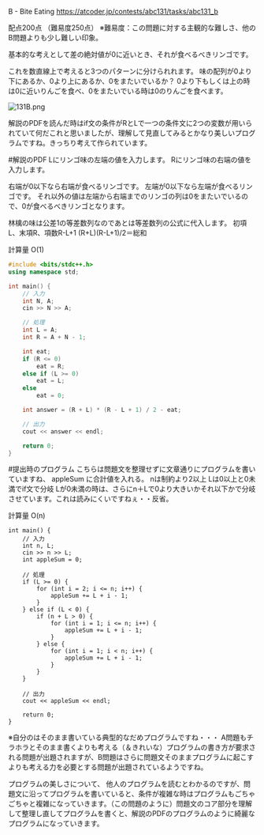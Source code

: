 <!--
title:   ABC131 B - Bite Eating (c++14)
tags:    AtCoder,C++,競技プログラミング
id:      4371a4358a6621454204
private: false
-->
B - Bite Eating
https://atcoder.jp/contests/abc131/tasks/abc131_b

配点200点 （難易度250点）
※難易度：この問題に対する主観的な難しさ、他のB問題よりも少し難しい印象。

基本的な考えとして差の絶対値が0に近いとき、それが食べるべきリンゴです。

これを数直線上で考えると3つのパターンに分けられれます。
味の配列が0より下にあるか、0より上にあるか、0をまたいでいるか？
0より下もしくは上の時は0に近いりんごを食べ、0をまたいでいる時は0のりんごを食べます。

![131B.png](https://qiita-image-store.s3.ap-northeast-1.amazonaws.com/0/44761/3142f69c-79e8-40ef-60bc-bda69f8b07d0.png)

解説のPDFを読んだ時はif文の条件がRとLで一つの条件文に2つの変数が用いられていて何だこれと思いましたが、理解して見直してみるとかなり美しいプログラムですね。きっちり考えて作られています。

#解説のPDF
Lにリンゴ味の左端の値を入力します。
Rにリンゴ味の右端の値を入力します。

右端が0以下なら右端が食べるリンゴです。
左端が0以下なら左端が食べるリンゴです。
それ以外の値は左端から右端までのリンゴの列は0をまたいでいるので、0が食べるべきリンゴとなります。

林檎の味は公差1の等差数列なのであとは等差数列の公式に代入します。
初項L、末項R、項数R-L+1
(R+L)(R-L+1)/2＝総和

計算量 O(1)

```ABC131B.cpp
#include <bits/stdc++.h>
using namespace std;

int main() {
    // 入力
    int N, A;
    cin >> N >> A;

    // 処理
    int L = A;
    int R = A + N - 1;

    int eat;
    if (R <= 0)
        eat = R;
    else if (L >= 0)
        eat = L;
    else
        eat = 0;

    int answer = (R + L) * (R - L + 1) / 2 - eat;

    // 出力
    cout << answer << endl;

    return 0;
}

```

#提出時のプログラム
こちらは問題文を整理せずに文章通りにプログラムを書いていますね、
appleSum に合計値を入れる。
nは制約より2以上
Lは0以上と0未満でif文で分岐
Lが0未満の時は、さらにn＋Lで0より大きいかそれ以下かで分岐させています。これは読みにくいですねぇ・・反省。

計算量 O(n)

```
int main() {
    // 入力
    int n, L;
    cin >> n >> L;
    int appleSum = 0;

    // 処理
    if (L >= 0) {
        for (int i = 2; i <= n; i++) {
            appleSum += L + i - 1;
        }
    } else if (L < 0) {
        if (n + L > 0) {
            for (int i = 1; i <= n; i++) {
                appleSum += L + i - 1;
            }
        } else {
            for (int i = 1; i < n; i++) {
                appleSum += L + i - 1;
            }
        }
    }

    // 出力
    cout << appleSum << endl;

    return 0;
}
```

※自分のはそのまま書いている典型的なだめプログラムですね・・・
A問題もチラホラとそのまま書くよりも考える（＆きれいな）プログラムの書き方が要求される問題が出題されますが、B問題はさらに問題文そのままプログラムに起こすよりも考える力を必要とする問題が出題されているようですね。

プログラムの美しさについて、
他人のプログラムを読むとわかるのですが、問題文に沿ってプログラムを書いていると、条件が複雑な時はプログラムもごちゃごちゃと複雑になっていきます。（この問題のように）問題文のコア部分を理解して整理し直してプログラムを書くと、解説のPDFのプログラムのように綺麗なプログラムになっていきます。